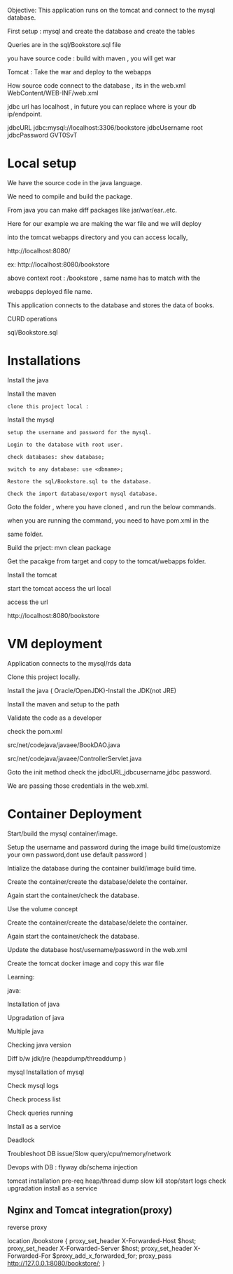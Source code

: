 Objective: 
This application runs on the tomcat and connect to the mysql database.

First setup : mysql and create the database and create the tables

Queries are in the sql/Bookstore.sql file

you have source code : build with maven , you will get war

Tomcat : Take the war and deploy  to the webapps


How source code connect to the database , its in the web.xml 
WebContent/WEB-INF/web.xml

jdbc url has localhost , in future you can replace where is your db ip/endpoint.

<context-param>
		<param-name>jdbcURL</param-name>
		<param-value>jdbc:mysql://localhost:3306/bookstore</param-value>
	</context-param>

<context-param>
		<param-name>jdbcUsername</param-name>
		<param-value>root</param-value>
</context-param>

<context-param>
		<param-name>jdbcPassword</param-name>
		<param-value>GVT0SvT</param-value>
</context-param>









Local setup
===============
We have the source code in the java language.

We need to compile and build the package.

From java you can make diff packages like jar/war/ear..etc.

Here for our example we are making the war file and we will deploy 

into the tomcat webapps directory and you can access locally,

http://localhost:8080/<name>

ex: http://localhost:8080/bookstore

above context root : /bookstore , same name has to match with the 

webapps deployed file name.

This application connects to the database and stores the data of books.

CURD operations

sql/Bookstore.sql

Installations
==================

Install the java

Install the maven

    clone this project local :

Install the mysql

    setup the username and password for the mysql.

    Login to the database with root user.

    check databases: show database;

    switch to any database: use <dbname>;

    Restore the sql/Bookstore.sql to the database.

    Check the import database/export mysql database.

Goto the folder , where you have cloned , and run the below commands.

when you are running the command, you need to have pom.xml in the

same folder.

Build the prject:  mvn clean package

Get the pacakge from target and copy to the tomcat/webapps folder.


Install the tomcat

start the tomcat access the url local

access the url 

http://localhost:8080/bookstore





VM deployment
================
Application connects to the mysql/rds data

Clone this project locally.

Install the java ( Oracle/OpenJDK)-Install the JDK(not JRE)

Install the maven and setup to the path 

Validate the code as a developer

check the pom.xml

src/net/codejava/javaee/BookDAO.java

src/net/codejava/javaee/ControllerServlet.java

Goto the init method check the jdbcURL,jdbcusername,jdbc password.

We are passing those credentials in the web.xml.






Container Deployment
======================
Start/build the mysql container/image.

Setup the username and password during the image build time(customize your own password,dont use default password )

Intialize the database during the container build/image build time.


Create the container/create the database/delete the container.

Again start the container/check the database.

Use the volume concept

Create the container/create the database/delete the container.

Again start the container/check the database.






Update the database host/username/password in the web.xml

Create the tomcat docker image and copy this war file






Learning:

java:

Installation of java

Upgradation of java

Multiple java

Checking java version

Diff b/w jdk/jre (heapdump/threaddump )

mysql
Installation of mysql

Check mysql logs

Check process list

Check queries running

Install as a service    

Deadlock

Troubleshoot DB issue/Slow query/cpu/memory/network

Devops with DB : flyway db/schema injection

tomcat
installation
pre-req
heap/thread dump
slow
kill
stop/start
logs check
upgradation
install as a service


Nginx and Tomcat integration(proxy)
--------------------------------------
reverse proxy


location /bookstore {
        proxy_set_header X-Forwarded-Host $host;
        proxy_set_header X-Forwarded-Server $host;
        proxy_set_header X-Forwarded-For $proxy_add_x_forwarded_for;
        proxy_pass http://127.0.0.1:8080/bookstore/;
}

